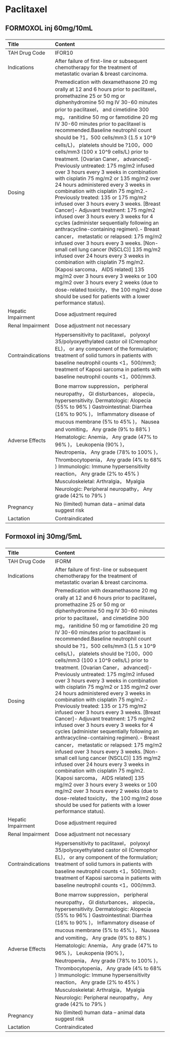 # Paclitaxel

## FORMOXOL inj 60mg/10mL

##### 

| Title              | Content                                                                                                                                                                                                                                                                                                                                                                                                                                                                                                                                                                                                                                                                                                                                                                                                                                                                                                                                                                                                                                                                                                                                                                                                                                                                                                                                                                                              |
|:-------------------|:-----------------------------------------------------------------------------------------------------------------------------------------------------------------------------------------------------------------------------------------------------------------------------------------------------------------------------------------------------------------------------------------------------------------------------------------------------------------------------------------------------------------------------------------------------------------------------------------------------------------------------------------------------------------------------------------------------------------------------------------------------------------------------------------------------------------------------------------------------------------------------------------------------------------------------------------------------------------------------------------------------------------------------------------------------------------------------------------------------------------------------------------------------------------------------------------------------------------------------------------------------------------------------------------------------------------------------------------------------------------------------------------------------|
| TAH Drug Code      | IFOR10                                                                                                                                                                                                                                                                                                                                                                                                                                                                                                                                                                                                                                                                                                                                                                                                                                                                                                                                                                                                                                                                                                                                                                                                                                                                                                                                                                                               |
| Indications        | After failure of first-line or subsequent chemotherapy for the treatment of metastatic ovarian & breast carcinoma.                                                                                                                                                                                                                                                                                                                                                                                                                                                                                                                                                                                                                                                                                                                                                                                                                                                                                                                                                                                                                                                                                                                                                                                                                                                                                   |
| Dosing             | Premedication with dexamethasone 20 mg orally at 12 and 6 hours prior to paclitaxel， promethazine 25 or 50 mg or diphenhydromine 50 mg IV 30-60 minutes prior to paclitaxel， and cimetidine 300 mg， ranitidine 50 mg or famotidine 20 mg IV 30-60 minutes prior to paclitaxel is recommended.Baseline neutrophil count should be ?1，500 cells/mm3 (1.5 x 10^9 cells/L)， platelets should be ?100，000 cells/mm3 (100 x 10^9 cells/L) prior to treatment. [Ovarian Caner， advanced]- Previously untreated: 175 mg/m2 infused over 3 hours every 3 weeks in combination with cisplatin 75 mg/m2 or 135 mg/m2 over 24 hours administered every 3 weeks in combination with cisplatin 75 mg/m2.- Previously treated: 135 or 175 mg/m2 infused over 3 hours every 3 weeks.  [Breast Cancer]- Adjuvant treatment: 175 mg/m2 infused over 3 hours every 3 weeks for 4 cycles (administer sequentially following an anthracycline-containing regimen).- Breast cancer， metastatic or relapsed: 175 mg/m2 infused over 3 hours every 3 weeks. [Non-small cell lung cancer (NSCLC)] 135 mg/m2 infused over 24 hours every 3 weeks in combination with cisplatin 75 mg/m2. [Kaposi sarcoma， AIDS related] 135 mg/m2 over 3 hours every 3 weeks or 100 mg/m2 over 3 hours every 2 weeks (due to dose-related toxicity， the 100 mg/m2 dose should be used for patients with a lower performance status). |
| Hepatic Impairment | Dose adjustment required                                                                                                                                                                                                                                                                                                                                                                                                                                                                                                                                                                                                                                                                                                                                                                                                                                                                                                                                                                                                                                                                                                                                                                                                                                                                                                                                                                             |
| Renal Impairment   | Dose adjustment not necessary                                                                                                                                                                                                                                                                                                                                                                                                                                                                                                                                                                                                                                                                                                                                                                                                                                                                                                                                                                                                                                                                                                                                                                                                                                                                                                                                                                        |
| Contraindications  | Hypersensitivity to paclitaxel， polyoxyl 35/polyoxyethylated castor oil (Cremophor EL)， or any component of the formulation; treatment of solid tumors in patients with baseline neutrophil counts <1，500/mm3; treatment of Kaposi sarcoma in patients with baseline neutrophil counts <1，000/mm3.                                                                                                                                                                                                                                                                                                                                                                                                                                                                                                                                                                                                                                                                                                                                                                                                                                                                                                                                                                                                                                                                                               |
| Adverse Effects    | Bone marrow suppression， peripheral neuropathy， GI disturbances， alopecia， hypersensitivity. Dermatologic: Alopecia (55% to 96% ) Gastrointestinal: Diarrhea (16% to 90% )， Inflammatory disease of mucous membrane (5% to 45% )， Nausea and vomiting， Any grade (9% to 88% ) Hematologic: Anemia， Any grade (47% to 96% )， Leukopenia (90% )， Neutropenia， Any grade (78% to 100% )， Thrombocytopenia， Any grade (4% to 68% ) Immunologic: Immune hypersensitivity reaction， Any grade (2% to 45% ) Musculoskeletal: Arthralgia， Myalgia Neurologic: Peripheral neuropathy， Any grade (42% to 79% )                                                                                                                                                                                                                                                                                                                                                                                                                                                                                                                                                                                                                                                                                                                                                                                 |
| Pregnancy          | No (limited) human data – animal data suggest risk                                                                                                                                                                                                                                                                                                                                                                                                                                                                                                                                                                                                                                                                                                                                                                                                                                                                                                                                                                                                                                                                                                                                                                                                                                                                                                                                                   |
| Lactation          | Contraindicated                                                                                                                                                                                                                                                                                                                                                                                                                                                                                                                                                                                                                                                                                                                                                                                                                                                                                                                                                                                                                                                                                                                                                                                                                                                                                                                                                                                      |

## Formoxol inj 30mg/5mL

##### 

| Title              | Content                                                                                                                                                                                                                                                                                                                                                                                                                                                                                                                                                                                                                                                                                                                                                                                                                                                                                                                                                                                                                                                                                                                                                                                                                                                                                                                                                                                              |
|:-------------------|:-----------------------------------------------------------------------------------------------------------------------------------------------------------------------------------------------------------------------------------------------------------------------------------------------------------------------------------------------------------------------------------------------------------------------------------------------------------------------------------------------------------------------------------------------------------------------------------------------------------------------------------------------------------------------------------------------------------------------------------------------------------------------------------------------------------------------------------------------------------------------------------------------------------------------------------------------------------------------------------------------------------------------------------------------------------------------------------------------------------------------------------------------------------------------------------------------------------------------------------------------------------------------------------------------------------------------------------------------------------------------------------------------------|
| TAH Drug Code      | IFORM                                                                                                                                                                                                                                                                                                                                                                                                                                                                                                                                                                                                                                                                                                                                                                                                                                                                                                                                                                                                                                                                                                                                                                                                                                                                                                                                                                                                |
| Indications        | After failure of first-line or subsequent chemotherapy for the treatment of metastatic ovarian & breast carcinoma.                                                                                                                                                                                                                                                                                                                                                                                                                                                                                                                                                                                                                                                                                                                                                                                                                                                                                                                                                                                                                                                                                                                                                                                                                                                                                   |
| Dosing             | Premedication with dexamethasone 20 mg orally at 12 and 6 hours prior to paclitaxel， promethazine 25 or 50 mg or diphenhydromine 50 mg IV 30-60 minutes prior to paclitaxel， and cimetidine 300 mg， ranitidine 50 mg or famotidine 20 mg IV 30-60 minutes prior to paclitaxel is recommended.Baseline neutrophil count should be ?1，500 cells/mm3 (1.5 x 10^9 cells/L)， platelets should be ?100，000 cells/mm3 (100 x 10^9 cells/L) prior to treatment. [Ovarian Caner， advanced]- Previously untreated: 175 mg/m2 infused over 3 hours every 3 weeks in combination with cisplatin 75 mg/m2 or 135 mg/m2 over 24 hours administered every 3 weeks in combination with cisplatin 75 mg/m2.- Previously treated: 135 or 175 mg/m2 infused over 3 hours every 3 weeks.  [Breast Cancer]- Adjuvant treatment: 175 mg/m2 infused over 3 hours every 3 weeks for 4 cycles (administer sequentially following an anthracycline-containing regimen).- Breast cancer， metastatic or relapsed: 175 mg/m2 infused over 3 hours every 3 weeks. [Non-small cell lung cancer (NSCLC)] 135 mg/m2 infused over 24 hours every 3 weeks in combination with cisplatin 75 mg/m2. [Kaposi sarcoma， AIDS related] 135 mg/m2 over 3 hours every 3 weeks or 100 mg/m2 over 3 hours every 2 weeks (due to dose-related toxicity， the 100 mg/m2 dose should be used for patients with a lower performance status). |
| Hepatic Impairment | Dose adjustment required                                                                                                                                                                                                                                                                                                                                                                                                                                                                                                                                                                                                                                                                                                                                                                                                                                                                                                                                                                                                                                                                                                                                                                                                                                                                                                                                                                             |
| Renal Impairment   | Dose adjustment not necessary                                                                                                                                                                                                                                                                                                                                                                                                                                                                                                                                                                                                                                                                                                                                                                                                                                                                                                                                                                                                                                                                                                                                                                                                                                                                                                                                                                        |
| Contraindications  | Hypersensitivity to paclitaxel， polyoxyl 35/polyoxyethylated castor oil (Cremophor EL)， or any component of the formulation; treatment of solid tumors in patients with baseline neutrophil counts <1，500/mm3; treatment of Kaposi sarcoma in patients with baseline neutrophil counts <1，000/mm3.                                                                                                                                                                                                                                                                                                                                                                                                                                                                                                                                                                                                                                                                                                                                                                                                                                                                                                                                                                                                                                                                                               |
| Adverse Effects    | Bone marrow suppression， peripheral neuropathy， GI disturbances， alopecia， hypersensitivity. Dermatologic: Alopecia (55% to 96% ) Gastrointestinal: Diarrhea (16% to 90% )， Inflammatory disease of mucous membrane (5% to 45% )， Nausea and vomiting， Any grade (9% to 88% ) Hematologic: Anemia， Any grade (47% to 96% )， Leukopenia (90% )， Neutropenia， Any grade (78% to 100% )， Thrombocytopenia， Any grade (4% to 68% ) Immunologic: Immune hypersensitivity reaction， Any grade (2% to 45% ) Musculoskeletal: Arthralgia， Myalgia Neurologic: Peripheral neuropathy， Any grade (42% to 79% )                                                                                                                                                                                                                                                                                                                                                                                                                                                                                                                                                                                                                                                                                                                                                                                 |
| Pregnancy          | No (limited) human data – animal data suggest risk                                                                                                                                                                                                                                                                                                                                                                                                                                                                                                                                                                                                                                                                                                                                                                                                                                                                                                                                                                                                                                                                                                                                                                                                                                                                                                                                                   |
| Lactation          | Contraindicated                                                                                                                                                                                                                                                                                                                                                                                                                                                                                                                                                                                                                                                                                                                                                                                                                                                                                                                                                                                                                                                                                                                                                                                                                                                                                                                                                                                      |

